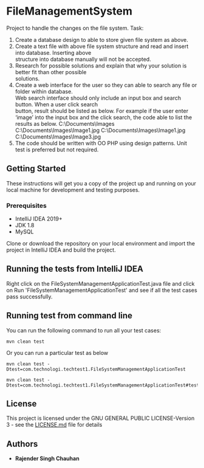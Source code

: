 # FileManagementSystem
Project to handle the changes on the file system.
Task:	
1. Create	a	database	design	to	able	to	store	given	file	system	as	above.	
2. Create	a	text	file	with	above	file	system	structure	and	read	and	insert	into	database.	Inserting	above	
structure	into	database	manually	will	not	be	accepted.	
3. Research	for	possible	solutions	and	explain	that	why	your	solution	is	better	fit	than	other	possible	
solutions.	
4. Create	a	web	interface	for	the	user	so	they	can	able	to	search	any	file	or	folder	within	database.	
Web	search	interface	should	only	include	an	input	box	and	search	button.	When	a	user	click	search	
button,	result	should	be listed	as	below.	For	example	if	the	user enter	‘image’	into	the	input	box	and	
the	click	search,	the	code	able	to	list	the	results	as	below.
C:\Documents\Images
C:\Documents\Images\Image1.jpg
C:\Documents\Images\Image1.jpg
C:\Documents\Images\Image3.jpg
5. The	code	should	be	written	with	OO	PHP	using	design	patterns. Unit	test	is	preferred	but	not	
required.	

## Getting Started
These instructions will get you a copy of the project up and running on your local machine for development and testing purposes.

### Prerequisites
 - IntelliJ IDEA 2019+
 - JDK 1.8
 - MySQL

Clone or download the repository on your local environment and import the project in IntelliJ IDEA and build the project.

## Running the tests from IntelliJ IDEA
Right click on the FileSystemManagementApplicationTest.java file and click on Run 'FileSystemManagementApplicationTest' and see if all the test cases pass successfully.

## Running test from command line
You can run the following command to run all your test cases:

```
mvn clean test
```

Or you can run a particular test as below

```
mvn clean test -Dtest=com.technologi.techtest1.FileSystemManagementApplicationTest
```

```
mvn clean test -Dtest=com.technologi.techtest1.FileSystemManagementApplicationTest#testGetter
```

## License
This project is licensed under the GNU GENERAL PUBLIC LICENSE-Version 3 - see the [LICENSE.md](LICENSE.md) file for details

## Authors
* **Rajender Singh Chauhan**
